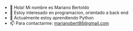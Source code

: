 - 👋 Hola! Mi nombre es Mariano Bertoldo
- 👀 Estoy interesado en programacion, orientado a back end
- 🌱 Actualmente estoy aprendiendo Python
- 📫 Para contactarme: marianobert86@gmail.com
